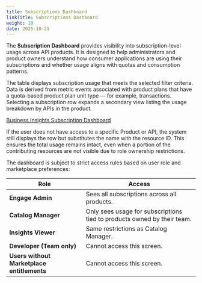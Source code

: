 ```yaml
---
title: Subscriptions Dashboard
linkTitle: Subscriptions Dashboard
weight: 10
date: 2025-10-21
---
```


The **Subscription Dashboard** provides visibility into subscription-level usage across API products. It is designed to help administrators and product owners understand how consumer applications are using their subscriptions and whether usage aligns with quotas and consumption patterns.

The table displays subscription usage that meets the selected filter criteria. Data is derived from metric events associated with product plans that have a quota-based product plan unit type — for example, transactions.  
Selecting a subscription row expands a secondary view listing the usage breakdown by APIs in the product.

[Business Insights Subscription Dashboard]()

If the user does not have access to a specific Product or API, the system still displays the row but substitutes the name with the resource ID. This ensures the total usage remains intact, even when a portion of the contributing resources are not visible due to role ownership restrictions.

The dashboard is subject to strict access rules based on user role and marketplace preferences:

| Role                                       | Access                                                                     |
| ------------------------------------------ | -------------------------------------------------------------------------- | 
| **Engage Admin**                           | Sees all subscriptions across all products.                                |  
| **Catalog Manager**                        | Only sees usage for subscriptions tied to products owned by their team.    |
| **Insights Viewer**                        | Same restrictions as Catalog Manager.                                      |
| **Developer (Team only)**                  | Cannot access this screen.                                                 |
| **Users without Marketplace entitlements** | Cannot access this screen.                                                 |
